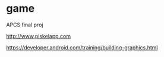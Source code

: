# game
APCS final proj

http://www.piskelapp.com

https://developer.android.com/training/building-graphics.html
